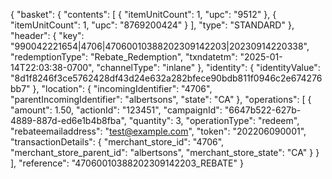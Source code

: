 {
  "basket": {
    "contents": [
      {
        "itemUnitCount": 1,
        "upc": "9512"
      },
      {
        "itemUnitCount": 1,
        "upc": "8769200424"
      }
    ],
    "type": "STANDARD"
  },
  "header": {
    "key": "990042221654|4706|47060010388202309142203|20230914220338",
    "redemptionType": "Rebate_Redemption",
    "txndatetm": "2025-01-14T22:03:38-0700",
    "channelType": "inlane"
  },
  "identity": {
    "identityValue": "8d1f8246f3ce5762428df43d24e632a282bfece90bdb811f0946c2e674276bb7"
  },
  "location": {
    "incomingIdentifier": "4706",
    "parentIncomingIdentifier": "albertsons",
    "state": "CA"
  },
  "operations": [
    {
      "amount": 1.50,
      "actionId": "123451",
      "campaignId": "6647b522-627b-4889-887d-ed6e1b4b8fba",
      "quantity": 3,
      "operationType": "redeem",
      "rebateemailaddress": "test@example.com",
      "token": "202206090001",
      "transactionDetails": {
        "merchant_store_id": "4706",
        "merchant_store_parent_id": "albertsons",
        "merchant_store_state": "CA"
      }
    }
  ],
  "reference": "47060010388202309142203_REBATE"
}
